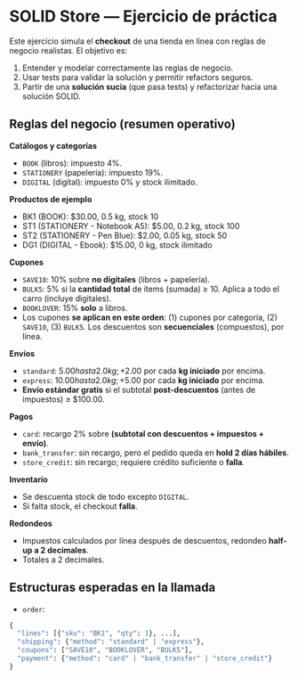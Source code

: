 # SOLID Store — Ejercicio de práctica

Este ejercicio simula el **checkout** de una tienda en línea con reglas de negocio realistas. El objetivo es:
1) Entender y modelar correctamente las reglas de negocio.
2) Usar tests para validar la solución y permitir refactors seguros.
3) Partir de una **solución sucia** (que pasa tests) y refactorizar hacia una solución SOLID.

## Reglas del negocio (resumen operativo)

**Catálogos y categorías**
- `BOOK` (libros): impuesto 4%.
- `STATIONERY` (papelería): impuesto 19%.
- `DIGITAL` (digital): impuesto 0% y stock ilimitado.

**Productos de ejemplo**
- BK1 (BOOK): $30.00, 0.5 kg, stock 10
- ST1 (STATIONERY - Notebook A5): $5.00, 0.2 kg, stock 100
- ST2 (STATIONERY - Pen Blue): $2.00, 0.05 kg, stock 50
- DG1 (DIGITAL - Ebook): $15.00, 0 kg, stock ilimitado

**Cupones**
- `SAVE10`: 10% sobre **no digitales** (libros + papelería).
- `BULK5`: 5% si la **cantidad total** de ítems (sumada) ≥ 10. Aplica a todo el carro (incluye digitales).
- `BOOKLOVER`: 15% **solo** a libros.
- Los cupones **se aplican en este orden**: (1) cupones por categoría, (2) `SAVE10`, (3) `BULK5`. Los descuentos son **secuenciales** (compuestos), por línea.

**Envíos**
- `standard`: $5.00 hasta 2.0 kg; +$2.00 por cada **kg iniciado** por encima.
- `express`:  $10.00 hasta 2.0 kg; +$5.00 por cada **kg iniciado** por encima.
- **Envío estándar gratis** si el subtotal **post-descuentos** (antes de impuestos) ≥ $100.00.

**Pagos**
- `card`: recargo 2% sobre **(subtotal con descuentos + impuestos + envío)**.
- `bank_transfer`: sin recargo, pero el pedido queda en **hold 2 días hábiles**.
- `store_credit`: sin recargo; requiere crédito suficiente o **falla**.

**Inventario**
- Se descuenta stock de todo excepto `DIGITAL`.
- Si falta stock, el checkout **falla**.

**Redondeos**
- Impuestos calculados por línea después de descuentos, redondeo **half-up a 2 decimales**.
- Totales a 2 decimales.

## Estructuras esperadas en la llamada

- `order`:
```python
{
  "lines": [{"sku": "BK1", "qty": 1}, ...],
  "shipping": {"method": "standard" | "express"},
  "coupons": ["SAVE10", "BOOKLOVER", "BULK5"],
  "payment": {"method": "card" | "bank_transfer" | "store_credit"}
}
